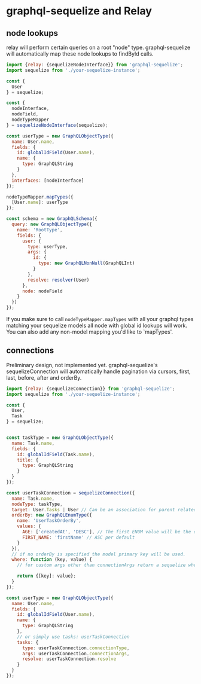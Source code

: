 # graphql-sequelize and Relay

## node lookups

relay will perform certain queries on a root "node" type.
graphql-sequelize will automatically map these node lookups to findById calls.

```js
import {relay: {sequelizeNodeInterface}} from 'graphql-sequelize';
import sequelize from './your-sequelize-instance';

const {
  User
} = sequelize;

const {
  nodeInterface,
  nodeField,
  nodeTypeMapper
} = sequelizeNodeInterface(sequelize);

const userType = new GraphQLObjectType({
  name: User.name,
  fields: {
    id: globalIdField(User.name),
    name: {
      type: GraphQLString
    }
  },
  interfaces: [nodeInterface]
});

nodeTypeMapper.mapTypes({
  [User.name]: userType
});

const schema = new GraphQLSchema({
  query: new GraphQLObjectType({
    name: 'RootType',
    fields: {
      user: {
        type: userType,
        args: {
          id: {
            type: new GraphQLNonNull(GraphQLInt)
          }
        },
        resolve: resolver(User)
      },
      node: nodeField
    }
  })
});
```

If you make sure to call `nodeTypeMapper.mapTypes` with all your graphql types matching your sequelize models all node with global id lookups will work.
You can also add any non-model mapping you'd like to `mapTypes'.

## connections

Preliminary design, not implemented yet.
graphql-sequelize's sequelizeConnection will automatically handle pagination via cursors, first, last, before, after and orderBy.

```js
import {relay: {sequelizeConnection}} from 'graphql-sequelize';
import sequelize from './your-sequelize-instance';

const {
  User,
  Task
} = sequelize;


const taskType = new GraphQLObjectType({
  name: Task.name,
  fields: {
    id: globalIdField(Task.name),
    title: {
      type: GraphQLString
    }
  }
});

const userTaskConnection = sequelizeConnection({
  name: Task.name,
  nodeType: taskType,
  target: User.Tasks | User // Can be an association for parent related connections or a model for "anonymous" connections
  orderBy: new GraphQLEnumType({
    name: 'UserTaskOrderBy',
    values: {
      AGE: ['createdAt', 'DESC'], // The first ENUM value will be the default order. The order will be used for `first`, will automatically be inversed for `last` lookups.
      FIRST_NAME: 'firstName' // ASC per default
    }
  }),
  // if no orderBy is specified the model primary key will be used.
  where: function (key, value) {
    // for custom args other than connectionArgs return a sequelize where parameter

    return {[key]: value};
  }
});

const userType = new GraphQLObjectType({
  name: User.name,
  fields: {
    id: globalIdField(User.name),
    name: {
      type: GraphQLString
    },
    // or simply use tasks: userTaskConnection
    tasks: {
      type: userTaskConnection.connectionType,
      args: userTaskConnection.connectionArgs,
      resolve: userTaskConnection.resolve
    }
  }
});

```
